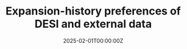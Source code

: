 ---
title: "Expansion-history preferences of DESI and external data"
authors:
- Prakhar Bansal
- Dragan Huterer
date: "2025-02-01T00:00:00Z"
publication_types: ["article-journal"]
publication: "arXiv preprint arXiv:2502.07185"
summary: "Expansion history constraints from DESI Year 3 and external datasets."
url_pdf: "https://arxiv.org/pdf/2502.07185"
featured: false
projects: []
slides: ""
---